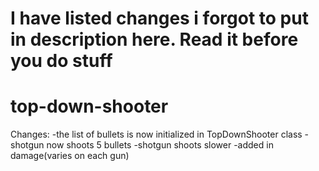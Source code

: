 # I have listed changes i forgot to put in description here. Read it before you do stuff
# top-down-shooter

Changes:
-the list of bullets is now initialized in TopDownShooter class
-shotgun now shoots 5 bullets 
-shotgun shoots slower 
-added in damage(varies on each gun)

